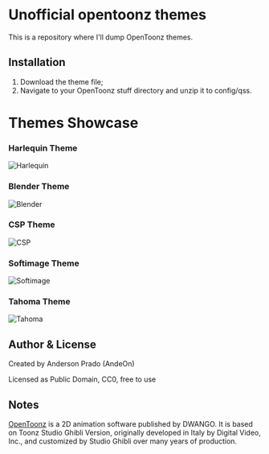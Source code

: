# Unofficial opentoonz themes

This is a repository where I'll dump OpenToonz themes.

Installation
------------

1. Download the theme file;
2. Navigate to your OpenToonz stuff directory and unzip it to config/qss.

# Themes Showcase

### Harlequin Theme
![Harlequin](https://user-images.githubusercontent.com/11843239/126886998-5f6e7309-3cb0-49b2-ae5c-c763209eb77f.jpg)

### Blender Theme
![Blender](https://user-images.githubusercontent.com/11843239/128724750-e78da63b-35a1-47b5-9529-777137d7f379.jpg)

### CSP Theme
![CSP](https://user-images.githubusercontent.com/11843239/128229739-95218162-9f56-463f-8d47-0e351dc89e05.jpg)

### Softimage Theme
![Softimage](https://user-images.githubusercontent.com/11843239/129463436-7e4f93d4-367b-4dd8-ab1e-0219d9f1a23a.jpg)

### Tahoma Theme
![Tahoma](https://user-images.githubusercontent.com/11843239/128724792-ae6016d5-e33a-4141-9b26-2509d360c5c7.jpg)



Author & License
-----------------
Created by Anderson Prado (AndeOn)

Licensed as Public Domain, CC0, free to use

Notes
-----

[OpenToonz](https://opentoonz.github.io/) is a 2D animation software published by DWANGO. It is based on Toonz Studio Ghibli Version, originally developed in Italy by Digital Video, Inc., and customized by Studio Ghibli over many years of production.

